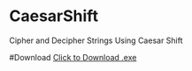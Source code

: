 # CaesarShift
Cipher and Decipher Strings Using Caesar Shift

#Download
[Click to Download .exe](https://github.com/CometCoder/CaesarShift/releases/download/v1.0/CaesarShift.exe)

